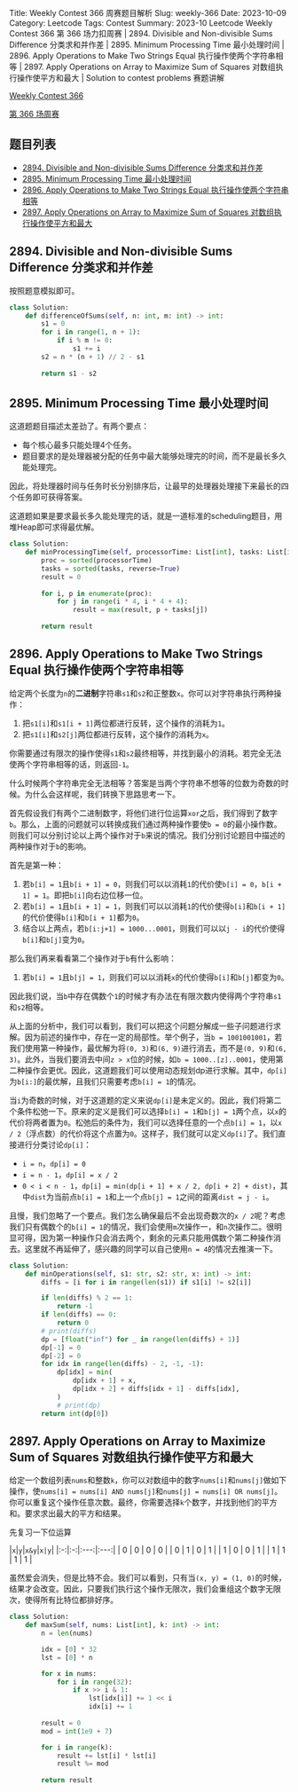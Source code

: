 Title: Weekly Contest 366 周赛题目解析
Slug: weekly-366
Date: 2023-10-09
Category: Leetcode
Tags: Contest
Summary: 2023-10 Leetcode Weekly Contest 366 第 366 场力扣周赛 | 2894. Divisible and Non-divisible Sums Difference 分类求和并作差 | 2895. Minimum Processing Time 最小处理时间 | 2896. Apply Operations to Make Two Strings Equal 执行操作使两个字符串相等 | 2897. Apply Operations on Array to Maximize Sum of Squares 对数组执行操作使平方和最大 | Solution to contest problems 赛题讲解

[Weekly Contest 366](https://leetcode.com/contest/weekly-contest-366/)

[第 366 场周赛](https://leetcode.cn/contest/weekly-contest-366/)


## 题目列表

- [2894. Divisible and Non-divisible Sums Difference 分类求和并作差](https://leetcode.com/problems/divisible-and-non-divisible-sums-difference/)
- [2895. Minimum Processing Time 最小处理时间](hhttps://leetcode.com/problems/minimum-processing-time/)
- [2896. Apply Operations to Make Two Strings Equal 执行操作使两个字符串相等](https://leetcode.com/problems/apply-operations-to-make-two-strings-equal/)
- [2897. Apply Operations on Array to Maximize Sum of Squares 对数组执行操作使平方和最大](https://leetcode.com/problems/apply-operations-on-array-to-maximize-sum-of-squares/description/)

## 2894. Divisible and Non-divisible Sums Difference 分类求和并作差

按照题意模拟即可。

```python
class Solution:
    def differenceOfSums(self, n: int, m: int) -> int:
        s1 = 0
        for i in range(1, n + 1):
            if i % m != 0:
                s1 += i
        s2 = n * (n + 1) // 2 - s1
        
        return s1 - s2
```

## 2895. Minimum Processing Time 最小处理时间

这道题题目描述太差劲了。有两个要点：

- 每个核心最多只能处理4个任务。
- 题目要求的是处理器被分配的任务中最大能够处理完的时间，而不是最长多久能处理完。

因此，将处理器时间与任务时长分别排序后，让最早的处理器处理接下来最长的四个任务即可获得答案。

这道题如果是要求最长多久能处理完的话，就是一道标准的scheduling题目，用堆Heap即可求得最优解。

```python
class Solution:
    def minProcessingTime(self, processorTime: List[int], tasks: List[int]) -> int:
        proc = sorted(processorTime)
        tasks = sorted(tasks, reverse=True)
        result = 0
        
        for i, p in enumerate(proc):
            for j in range(i * 4, i * 4 + 4):
                result = max(result, p + tasks[j])
        
        return result
```

## 2896. Apply Operations to Make Two Strings Equal 执行操作使两个字符串相等

给定两个长度为`n`的**二进制**字符串`s1`和`s2`和正整数`x`。你可以对字符串执行两种操作：

1. 把`s1[i]`和`s1[i + 1]`两位都进行反转，这个操作的消耗为`1`。
2. 把`s1[i]`和`s2[j]`两位都进行反转，这个操作的消耗为`x`。

你需要通过有限次的操作使得`s1`和`s2`最终相等，并找到最小的消耗。若完全无法使两个字符串相等的话，则返回`-1`。

什么时候两个字符串完全无法相等？答案是当两个字符串不想等的位数为奇数的时候。为什么会这样呢，我们转换下思路思考一下。

首先假设我们有两个二进制数字，将他们进行位运算`xor`之后，我们得到了数字`b`。那么，上面的问题就可以转换成我们通过两种操作要使`b = 0`的最小操作数。则我们可以分别讨论以上两个操作对于`b`来说的情况。我们分别讨论题目中描述的两种操作对于`b`的影响。

首先是第一种：

1. 若`b[i] = 1`且`b[i + 1] = 0`，则我们可以以消耗`1`的代价使`b[i] = 0`，`b[i + 1] = 1`。即把`b[i]`向右边位移一位。
1. 若`b[i] = 1`且`b[i + 1] = 1`，则我们可以以消耗`1`的代价使得`b[i]`和`b[i + 1]`的代价使得`b[i]`和`b[i + 1]`都为`0`。
1. 结合以上两点，若`b[i:j+1] = 1000...0001`，则我们可以以`j - i`的代价使得`b[i]`和`b[j]`变为`0`。

那么我们再来看看第二个操作对于`b`有什么影响：

1. 若`b[i] = 1`且`b[j] = 1`，则我们可以以消耗`x`的代价使得`b[i]`和`b[j]`都变为`0`。

因此我们说，当`b`中存在偶数个`1`的时候才有办法在有限次数内使得两个字符串`s1`和`s2`相等。

从上面的分析中，我们可以看到，我们可以把这个问题分解成一些子问题进行求解。因为前述的操作中，存在一定的局部性。举个例子，当`b = 1001001001`，若我们使用第一种操作，最优解为将`(0, 3)`和`(6, 9)`进行消去，而不是`(0, 9)`和`(6, 3)`。此外，当我们要消去中间`z > x`位的时候，如`b = 1000..[z]..0001`，使用第二种操作会更优。因此，这道题我们可以使用动态规划dp进行求解。其中，`dp[i]`为`b[i:]`的最优解，且我们只需要考虑`b[i] = 1`的情况。

当`i`为奇数的时候，对于这道题的定义来说`dp[i]`是未定义的。因此，我们将第二个条件松弛一下。原来的定义是我们可以选择`b[i] = 1`和`b[j] = 1`两个点，以`x`的代价将两者置为`0`。松弛后的条件为，我们可以选择任意的一个点`b[i] = 1`，以`x / 2`（浮点数）的代价将这个点置为`0`。这样子，我们就可以定义`dp[i]`了。我们直接进行分类讨论`dp[i]`：

- `i = n`，`dp[i] = 0`
- `i = n - 1`，`dp[i] = x / 2`
- `0 < i < n - 1`，`dp[i] = min(dp[i + 1] + x / 2, dp[i + 2] + dist)`，其中`dist`为当前点`b[i] = 1`和上一个点`b[j] = 1`之间的距离`dist = j - i`。

且慢，我们忽略了一个要点。我们怎么确保最后不会出现奇数次的`x / 2`呢？考虑我们只有偶数个的`b[i] = 1`的情况，我们会使用`m`次操作一，和`n`次操作二。很明显可得，因为第一种操作只会消去两个，剩余的元素只能用偶数个第二种操作消去。这里就不再延伸了，感兴趣的同学可以自己使用`n = 4`的情况去推演一下。

```python
class Solution:
    def minOperations(self, s1: str, s2: str, x: int) -> int:
        diffs = [i for i in range(len(s1)) if s1[i] != s2[i]]

        if len(diffs) % 2 == 1:
            return -1
        if len(diffs) == 0:
            return 0
        # print(diffs)
        dp = [float("inf") for _ in range(len(diffs) + 1)]
        dp[-1] = 0
        dp[-2] = 0
        for idx in range(len(diffs) - 2, -1, -1):
            dp[idx] = min(
                dp[idx + 1] + x, 
                dp[idx + 2] + diffs[idx + 1] - diffs[idx],
            )
            # print(dp)
        return int(dp[0])
```


## 2897. Apply Operations on Array to Maximize Sum of Squares 对数组执行操作使平方和最大


给定一个数组列表`nums`和整数`k`，你可以对数组中的数字`nums[i]`和`nums[j]`做如下操作，使`nums[i] = nums[i] AND nums[j]`和`nums[j] = nums[i] OR nums[j]`。你可以重复这个操作任意次数。最终，你需要选择`k`个数字，并找到他们的平方和。要求求出最大的平方和结果。

先复习一下位运算

|`x`|`y`|`x&y`|`x|y`|
|:-:|:-:|:---:|:---:|
| 0 | 0 | 0 | 0 |
| 0 | 1 | 0 | 1 |
| 1 | 0 | 0 | 1 |
| 1 | 1 | 1 | 1 |

虽然爱会消失，但是比特不会。我们可以看到，只有当`(x, y) = (1, 0)`的时候，结果才会改变。因此，只要我们执行这个操作无限次，我们会重组这个数字无限次，使得所有比特位都排好序。

```python
class Solution:
    def maxSum(self, nums: List[int], k: int) -> int:
        n = len(nums)

        idx = [0] * 32
        lst = [0] * n

        for x in nums:
            for i in range(32):
                if x >> i & 1:
                    lst[idx[i]] += 1 << i
                    idx[i] += 1
        
        result = 0
        mod = int(1e9 + 7)

        for i in range(k):
            result += lst[i] * lst[i]
            result %= mod
        
        return result
```